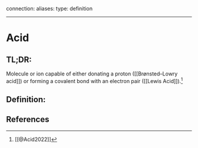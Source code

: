 
connection:
aliases: 
type: definition

---

# Acid

## TL;DR:
Molecule or ion capable of either donating a proton ([[Brønsted–Lowry acid]]) or forming a covalent bond with an electron pair ([[Lewis Acid]]).[^1]

## Definition:


## References

[^1]: [[@Acid2022]]